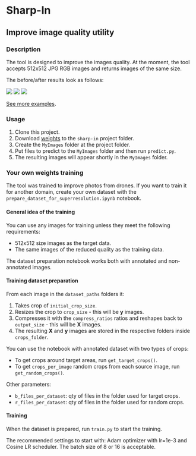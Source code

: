 # Sharp-In

## Improve image quality utility

### Description

The tool is designed to improve the images quality. At the moment, the tool accepts 512x512 JPG RGB images and returns images of the same size. 

The before/after results look as follows:

<img src = "https://github.com/lacmus-foundation/sharp-in/blob/master/images/59.jpg">

<img src = "https://github.com/lacmus-foundation/sharp-in/blob/master/images/75.jpg">

<img src = "https://github.com/lacmus-foundation/sharp-in/blob/master/images/109.jpg">

[See more examples](https://github.com/lacmus-foundation/sharp-in/blob/master/images).

### Usage

1. Clone this project.
2. Download [weights](https://drive.google.com/file/d/1vYSVbBqZt15jGuVkkMWxK98ORmi6yjp-/view?usp=sharing) to the `sharp-in` project folder.
3. Create the `MyImages` folder at the project folder.
4. Put files to predict to the `MyImages` folder and then run `predict.py`. 
5. The resulting images will appear shortly in the `MyImages` folder.

### Your own weights training

The tool was trained to improve photos from drones. If you want to train it for another domain, create your own dataset with the `prepare_dataset_for_superresolution.ipynb` notebook.

#### General idea of the training

You can use any images for training unless they meet the following requirements:
- 512x512 size images as the target data.
- The same images of the reduced quality as the training data.

The dataset preparation notebook works both with annotated and non-annotated images. 

#### Training dataset preparation

From each image in the `dataset_paths` folders it:
1. Takes crop of `initial_crop_size`.
2. Resizes the crop to `crop_size` - this will be **y** images.
3. Compresses it with the `compress_ratios` ratios and reshapes back to `output_size` - this will be **X** images.
4. The resulting **X** and **y** images are stored in the respective folders inside `crops_folder`. 

You can use the notebook with annotated dataset with two types of crops:
- To get crops around target areas, run `get_target_crops()`. 
- To get `crops_per_image` random crops from each source image, run `get_random_crops()`. 

Other parameters:
- `b_files_per_dataset`: qty of files in the folder used for target crops.
- `r_files_per_dataset`: qty of files in the folder used for random crops.

#### Training

When the dataset is prepared, run `train.py` to start the training.

The recommended settings to start with: Adam optimizer with lr=1e-3 and Cosine LR scheduler. The batch size of 8 or 16 is acceptable.



 



